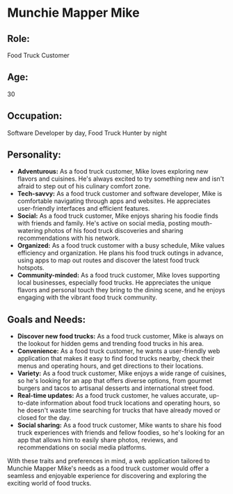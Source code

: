 # Munchie Mapper Mike

## Role:
Food Truck Customer

## Age: 
30

## Occupation: 
Software Developer by day, Food Truck Hunter by night

## Personality:
- **Adventurous:** As a food truck customer, Mike loves exploring new flavors and cuisines. He's always excited to try something new and isn't afraid to step out of his culinary comfort zone.
- **Tech-savvy:** As a food truck customer and software developer, Mike is comfortable navigating through apps and websites. He appreciates user-friendly interfaces and efficient features.
- **Social:** As a food truck customer, Mike enjoys sharing his foodie finds with friends and family. He's active on social media, posting mouth-watering photos of his food truck discoveries and sharing recommendations with his network.
- **Organized:** As a food truck customer with a busy schedule, Mike values efficiency and organization. He plans his food truck outings in advance, using apps to map out routes and discover the latest food truck hotspots.
- **Community-minded:** As a food truck customer, Mike loves supporting local businesses, especially food trucks. He appreciates the unique flavors and personal touch they bring to the dining scene, and he enjoys engaging with the vibrant food truck community.

## Goals and Needs:
- **Discover new food trucks:** As a food truck customer, Mike is always on the lookout for hidden gems and trending food trucks in his area.
- **Convenience:** As a food truck customer, he wants a user-friendly web application that makes it easy to find food trucks nearby, check their menus and operating hours, and get directions to their locations.
- **Variety:** As a food truck customer, Mike enjoys a wide range of cuisines, so he's looking for an app that offers diverse options, from gourmet burgers and tacos to artisanal desserts and international street food.
- **Real-time updates:** As a food truck customer, he values accurate, up-to-date information about food truck locations and operating hours, so he doesn't waste time searching for trucks that have already moved or closed for the day.
- **Social sharing:** As a food truck customer, Mike wants to share his food truck experiences with friends and fellow foodies, so he's looking for an app that allows him to easily share photos, reviews, and recommendations on social media platforms.

With these traits and preferences in mind, a web application tailored to Munchie Mapper Mike's needs as a food truck customer would offer a seamless and enjoyable experience for discovering and exploring the exciting world of food trucks.
